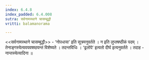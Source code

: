 ```yaml
---
index: 6.4.8
index_padded: 6.4.008
sutra: सर्वनामस्थाने चासम्बुद्धौ
vritti: balamanorama

---
```

<<सर्वनामस्थाने चासम्बुद्धौ>> -  ‘नोपधाया’ इति सूत्रमनुवर्तते । न इति लुप्तषष्ठीकं पदम् । तेनाङ्गस्येत्यवयवषष्ठयन्तं विशेष्यते । तदन्तविधिः । ‘ढ्रलोपे’ इत्यतो दीर्घ इत्यनुवर्तते । तदाह - नान्तस्येत्यादिना ॥